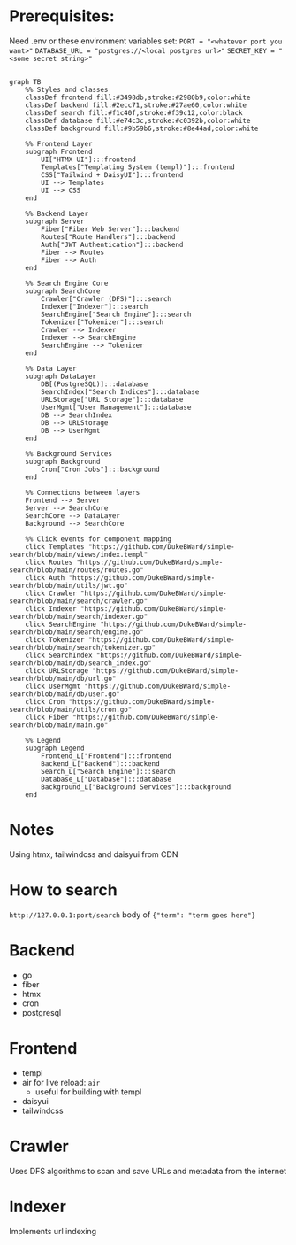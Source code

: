 # Prerequisites:
Need .env or these environment variables set:
`PORT = "<whatever port you want>"`
`DATABASE_URL = "postgres://<local postgres url>"`
`SECRET_KEY = "<some secret string>"`

```mermaid

graph TB
    %% Styles and classes
    classDef frontend fill:#3498db,stroke:#2980b9,color:white
    classDef backend fill:#2ecc71,stroke:#27ae60,color:white
    classDef search fill:#f1c40f,stroke:#f39c12,color:black
    classDef database fill:#e74c3c,stroke:#c0392b,color:white
    classDef background fill:#9b59b6,stroke:#8e44ad,color:white

    %% Frontend Layer
    subgraph Frontend
        UI["HTMX UI"]:::frontend
        Templates["Templating System (templ)"]:::frontend
        CSS["Tailwind + DaisyUI"]:::frontend
        UI --> Templates
        UI --> CSS
    end

    %% Backend Layer
    subgraph Server
        Fiber["Fiber Web Server"]:::backend
        Routes["Route Handlers"]:::backend
        Auth["JWT Authentication"]:::backend
        Fiber --> Routes
        Fiber --> Auth
    end

    %% Search Engine Core
    subgraph SearchCore
        Crawler["Crawler (DFS)"]:::search
        Indexer["Indexer"]:::search
        SearchEngine["Search Engine"]:::search
        Tokenizer["Tokenizer"]:::search
        Crawler --> Indexer
        Indexer --> SearchEngine
        SearchEngine --> Tokenizer
    end

    %% Data Layer
    subgraph DataLayer
        DB[(PostgreSQL)]:::database
        SearchIndex["Search Indices"]:::database
        URLStorage["URL Storage"]:::database
        UserMgmt["User Management"]:::database
        DB --> SearchIndex
        DB --> URLStorage
        DB --> UserMgmt
    end

    %% Background Services
    subgraph Background
        Cron["Cron Jobs"]:::background
    end

    %% Connections between layers
    Frontend --> Server
    Server --> SearchCore
    SearchCore --> DataLayer
    Background --> SearchCore

    %% Click events for component mapping
    click Templates "https://github.com/DukeBWard/simple-search/blob/main/views/index.templ"
    click Routes "https://github.com/DukeBWard/simple-search/blob/main/routes/routes.go"
    click Auth "https://github.com/DukeBWard/simple-search/blob/main/utils/jwt.go"
    click Crawler "https://github.com/DukeBWard/simple-search/blob/main/search/crawler.go"
    click Indexer "https://github.com/DukeBWard/simple-search/blob/main/search/indexer.go"
    click SearchEngine "https://github.com/DukeBWard/simple-search/blob/main/search/engine.go"
    click Tokenizer "https://github.com/DukeBWard/simple-search/blob/main/search/tokenizer.go"
    click SearchIndex "https://github.com/DukeBWard/simple-search/blob/main/db/search_index.go"
    click URLStorage "https://github.com/DukeBWard/simple-search/blob/main/db/url.go"
    click UserMgmt "https://github.com/DukeBWard/simple-search/blob/main/db/user.go"
    click Cron "https://github.com/DukeBWard/simple-search/blob/main/utils/cron.go"
    click Fiber "https://github.com/DukeBWard/simple-search/blob/main/main.go"

    %% Legend
    subgraph Legend
        Frontend_L["Frontend"]:::frontend
        Backend_L["Backend"]:::backend
        Search_L["Search Engine"]:::search
        Database_L["Database"]:::database
        Background_L["Background Services"]:::background
    end
```
# Notes
Using htmx, tailwindcss and daisyui from CDN

# How to search
`http://127.0.0.1:port/search` body of `{"term": "term goes here"}`

# Backend
* go
* fiber
* htmx
* cron
* postgresql

# Frontend
* templ
* air for live reload: `air`
  * useful for building with templ
* daisyui
* tailwindcss

# Crawler
Uses DFS algorithms to scan and save URLs and metadata from the internet

# Indexer
Implements url indexing 
